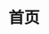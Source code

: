 ---
home: true
layout: BlogHome
icon: home
title: 首页
# 只能使用绝对路径
heroImage: /assets/images/a.png
heroText: 听雨轩
heroFullScreen: true
tagline: 碌碌谋生，谋其所爱。
projects:
  - icon: project
    name: 项目名称
    desc: 项目详细描述
    link: https://你的项目链接

  # - icon: link
  #   name: 链接名称
  #   desc: 链接详细描述
  #   link: https://链接地址

  # - icon: book
  #   name: 书籍名称
  #   desc: 书籍详细描述
  #   link: https://你的书籍链接

  # - icon: article
  #   name: 文章名称
  #   desc: 文章详细描述
  #   link: https://你的文章链接

  # - icon: friend
  #   name: 伙伴名称
  #   desc: 伙伴详细介绍
  #   link: https://你的伙伴链接

  # - icon: https://theme-hope-assets.vuejs.press/logo.svg
  #   name: 自定义项目
  #   desc: 自定义详细介绍
  #   link: https://你的自定义链接

footer: ICP备1800AAAAA号-1
---